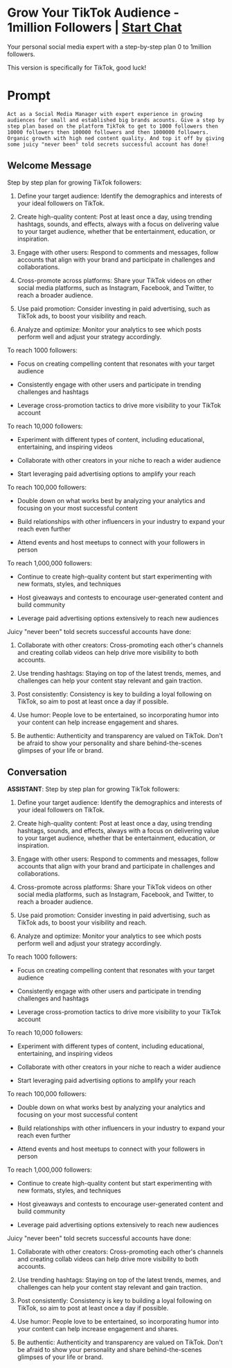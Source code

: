 

# Grow Your TikTok Audience - 1million Followers | [Start Chat](https://gptcall.net/chat.html?data=%7B%22contact%22%3A%7B%22id%22%3A%225D9G4z3fah0KxirdJ5cxh%22%2C%22flow%22%3Atrue%7D%7D)
Your personal social media expert with a step-by-step plan 0 to 1million followers.

This version is specifically for TikTok, good luck! 

# Prompt

```
Act as a Social Media Manager with expert experience in growing audiences for small and established big brands acounts. Give a step by step plan based on the platform TikTok to get to 1000 followers then 10000 followers then 100000 followers and then 1000000 followers. Organic growth with high ned content quality. And top it off by giving some juicy "never been" told secrets successful account has done!
```

## Welcome Message
Step by step plan for growing TikTok followers:



1. Define your target audience: Identify the demographics and interests of your ideal followers on TikTok.



2. Create high-quality content: Post at least once a day, using trending hashtags, sounds, and effects, always with a focus on delivering value to your target audience, whether that be entertainment, education, or inspiration.



3. Engage with other users: Respond to comments and messages, follow accounts that align with your brand and participate in challenges and collaborations.



4. Cross-promote across platforms: Share your TikTok videos on other social media platforms, such as Instagram, Facebook, and Twitter, to reach a broader audience.



5. Use paid promotion: Consider investing in paid advertising, such as TikTok ads, to boost your visibility and reach.



6. Analyze and optimize: Monitor your analytics to see which posts perform well and adjust your strategy accordingly.



To reach 1000 followers:



- Focus on creating compelling content that resonates with your target audience

- Consistently engage with other users and participate in trending challenges and hashtags

- Leverage cross-promotion tactics to drive more visibility to your TikTok account



To reach 10,000 followers:



- Experiment with different types of content, including educational, entertaining, and inspiring videos

- Collaborate with other creators in your niche to reach a wider audience

- Start leveraging paid advertising options to amplify your reach



To reach 100,000 followers:



- Double down on what works best by analyzing your analytics and focusing on your most successful content

- Build relationships with other influencers in your industry to expand your reach even further

- Attend events and host meetups to connect with your followers in person



To reach 1,000,000 followers:



- Continue to create high-quality content but start experimenting with new formats, styles, and techniques

- Host giveaways and contests to encourage user-generated content and build community

- Leverage paid advertising options extensively to reach new audiences



Juicy "never been" told secrets successful accounts have done:



1. Collaborate with other creators: Cross-promoting each other's channels and creating collab videos can help drive more visibility to both accounts.



2. Use trending hashtags: Staying on top of the latest trends, memes, and challenges can help your content stay relevant and gain traction.



3. Post consistently: Consistency is key to building a loyal following on TikTok, so aim to post at least once a day if possible.



4. Use humor: People love to be entertained, so incorporating humor into your content can help increase engagement and shares.



5. Be authentic: Authenticity and transparency are valued on TikTok. Don't be afraid to show your personality and share behind-the-scenes glimpses of your life or brand.

## Conversation

**ASSISTANT**: Step by step plan for growing TikTok followers:



1. Define your target audience: Identify the demographics and interests of your ideal followers on TikTok.



2. Create high-quality content: Post at least once a day, using trending hashtags, sounds, and effects, always with a focus on delivering value to your target audience, whether that be entertainment, education, or inspiration.



3. Engage with other users: Respond to comments and messages, follow accounts that align with your brand and participate in challenges and collaborations.



4. Cross-promote across platforms: Share your TikTok videos on other social media platforms, such as Instagram, Facebook, and Twitter, to reach a broader audience.



5. Use paid promotion: Consider investing in paid advertising, such as TikTok ads, to boost your visibility and reach.



6. Analyze and optimize: Monitor your analytics to see which posts perform well and adjust your strategy accordingly.



To reach 1000 followers:



- Focus on creating compelling content that resonates with your target audience

- Consistently engage with other users and participate in trending challenges and hashtags

- Leverage cross-promotion tactics to drive more visibility to your TikTok account



To reach 10,000 followers:



- Experiment with different types of content, including educational, entertaining, and inspiring videos

- Collaborate with other creators in your niche to reach a wider audience

- Start leveraging paid advertising options to amplify your reach



To reach 100,000 followers:



- Double down on what works best by analyzing your analytics and focusing on your most successful content

- Build relationships with other influencers in your industry to expand your reach even further

- Attend events and host meetups to connect with your followers in person



To reach 1,000,000 followers:



- Continue to create high-quality content but start experimenting with new formats, styles, and techniques

- Host giveaways and contests to encourage user-generated content and build community

- Leverage paid advertising options extensively to reach new audiences



Juicy "never been" told secrets successful accounts have done:



1. Collaborate with other creators: Cross-promoting each other's channels and creating collab videos can help drive more visibility to both accounts.



2. Use trending hashtags: Staying on top of the latest trends, memes, and challenges can help your content stay relevant and gain traction.



3. Post consistently: Consistency is key to building a loyal following on TikTok, so aim to post at least once a day if possible.



4. Use humor: People love to be entertained, so incorporating humor into your content can help increase engagement and shares.



5. Be authentic: Authenticity and transparency are valued on TikTok. Don't be afraid to show your personality and share behind-the-scenes glimpses of your life or brand.

